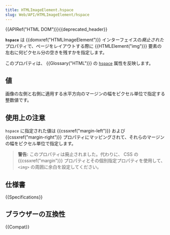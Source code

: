 ```yaml
---
title: HTMLImageElement.hspace
slug: Web/API/HTMLImageElement/hspace
---
```


{{APIRef("HTML DOM")}}{{deprecated_header}}

**`hspace`** は {{domxref("HTMLImageElement")}} インターフェイスの*廃止された*プロパティで、ページをレイアウトする際に {{HTMLElement("img")}} 要素の左右に何ピクセル分の空きを残すかを指定します。

このプロパティは、 {{Glossary("HTML")}} の [`hspace`](/ja/docs/Web/HTML/Element/img#hspace) 属性を反映します。

## 値

画像の左側と右側に適用する水平方向のマージンの幅をピクセル単位で指定する整数値です。

## 使用上の注意

`hspace` に指定された値は {{cssxref("margin-left")}} および {{cssxref("margin-right")}} プロパティにマッピングされて、それらのマージンの幅をピクセル単位で指定します。

> **警告:** このプロパティは廃止されました。代わりに、 CSS の {{cssxref("margin")}} プロパティとその個別指定プロパティを使用して、 `<img>` の周囲に余白を設定してください。

## 仕様書

{{Specifications}}

## ブラウザーの互換性

{{Compat}}
